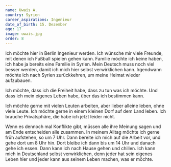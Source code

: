 ```yaml
---
name: Uwais A.
country: Syrien
career_aspirations: Ingenieur
date_of_birth: 15. Dezember
age: 17
image: uwais.jpg
order: 8
---
```


Ich möchte hier in Berlin Ingenieur werden. Ich wünsche mir viele Freunde, mit denen ich Fußball spielen gehen kann. Familie möchte ich keine haben, ich habe ja bereits eine Familie in Syrien. Mein Deutsch muss noch viel besser werden, damit ich mich hier selbst verwirklichen kann. Irgendwann möchte ich nach Syrien zurückkehren, um meine Heimat wieder aufzubauen.

Ich möchte, dass ich die Freiheit habe, dass zu tun was ich möchte. Und dass ich mein eigenes Leben habe, über das ich bestimmen kann.

Ich möchte gerne mit vielen Leuten arbeiten, aber lieber alleine leben, ohne viele Leute. Ich möchte gerne in einem kleinen Dorf auf dem Land leben. Ich brauche Privatsphäre, die habe ich jetzt leider nicht.

Wenn es dennoch mal Konflikte gibt, müssen alle ihre Meinung sagen und am Ende entscheiden alle zusammen.
In meinem Alltag möchte ich gerne früh aufstehen, so um 7 Uhr. Dann bereite ich mich auf die Arbeit vor, und gehe dort um 8 Uhr hin. Dort bleibe ich dann bis um 14 Uhr und danach gehe ich essen. Dann kann ich nach Hause gehen und chillen. Ich kann mich in Deutschland selbst verwirklichen, denn jeder hat sein eigenes Leben hier und jeder kann aus seinem Leben machen, was er möchte.
